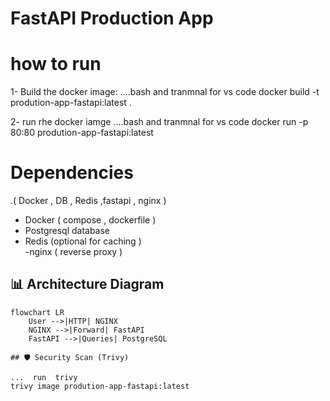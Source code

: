 # FastAPI Production App



# how  to  run
1- Build   the  docker  image:
....bash  and  tranmnal  for   vs code
docker build -t prodution-app-fastapi:latest .

2- run  rhe  docker  iamge
....bash  and  tranmnal  for   vs code
docker run -p 80:80 prodution-app-fastapi:latest


# Dependencies  

.( Docker ,  DB  ,  Redis  ,fastapi ,  nginx )

- Docker  ( compose ,   dockerfile  )
- Postgresql  database
- Redis  (optional for  caching )  
-nginx ( reverse proxy  )

## 📊 Architecture Diagram
```mermaid
flowchart LR
    User -->|HTTP| NGINX
    NGINX -->|Forward| FastAPI
    FastAPI -->|Queries| PostgreSQL

## 🛡️ Security Scan (Trivy)

...  run  trivy  
trivy image prodution-app-fastapi:latest


